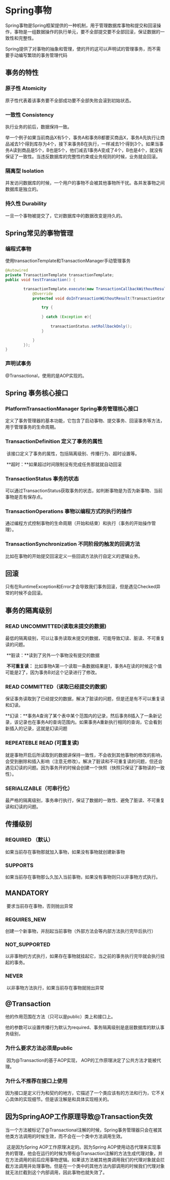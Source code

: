 # Spring事物

​	Spring事物是Spring框架提供的一种机制，用于管理数据库事物和提交和回滚操作，事物是一组数据操作的执行单元，要不全部提交要不全部回滚，保证数据的一致性和完整性。

​	Spring提供了对事物的抽象和管理，使的开的这可以声明试的管理事务，而不需要手动编写繁琐的事务管理代码

## 事务的特性

### 	原子性 Atomicity

原子性代表着该事务要不全部成功要不全部失败会滚到初始状态。

### 	一致性 Consistency

执行业务的前后，数据保持一致。

​	举一个例子如果当前商品X有5个，事务A和事务B都要买商品X，事务A先执行让商品减去1个得到库存为4个，接下来事务B在执行，一样减去1个得到3个。如果当事务A读到商品是5个，B也是5个，他们减去1事务A变成了4个，B也是4个，就没有保证了一致性。当违反数据库的完整性约束或业务规则的时候，业务就会回滚。

### 	 隔离型 Isolation

并发访问数据库的时候，一个用户的事物不会被其他事物所干扰。各并发事物之间数据库是独立的。

### 	持久性 Durability

一旦一个事物被提交了，它对数据库中的数据改变是持久的。

## Spring常见的事物管理

### 编程式事物

使用transactionTemplate和TransactionManager手动管理事务	

~~~java
@Autowired
private TransactionTemplate transactionTemplate;
public void testTransaction() {

        transactionTemplate.execute(new TransactionCallbackWithoutResult() {
            @Override
            protected void doInTransactionWithoutResult(TransactionStatus transactionStatus) {

                try {
 
                } catch (Exception e){
               
                    transactionStatus.setRollbackOnly();
                }

            }
        });
}

~~~

### 声明试事务

@Transactional，使用的是AOP实现的。

## Spring 事务核心接口

### PlatformTransactionManager Spring事务管理核心接口

​	定义了事务管理器的基本功能，它包含了启动事物、提交事务、回滚事务等方法，用于管理事务的生命周期。

### TransactionDefinition 定义了事务的属性

​	该接口定义了事务的属性，包括隔离级别、传播行为、超时设置等。

​	**超时：**如果超过时间限制没有完成任务那就就自动回滚

### TransactionStatus 事务的状态

​	可以通过TransactionStatus获取事务的状态，如判断事物是为否为新事物、当前事物是否有保存点。

### TransactionOperations 事物以编程方式的执行的操作

​	通过编程方式控制事物的生命周期（开始和结束）和执行（事务的开始操作管理）。

### TransactionSynchronization	不同阶段的触发的回调方法

比如在事物的开始提交回滚定义一些回调方法执行自定义的逻辑业务。

## 回滚

只有在RuntimeException和Error才会导致我们事务回滚，但是遇见Checked异常的时候不会回滚。

## 事务的隔离级别

### READ UNCOMMITTED(读取未提交的数据)

最低的隔离级别，可以让事务读取未提交的数据，可能导致幻读、脏读、不可重复读的问题。

​	**脏读：**读到了另外一个事物没有提交的数据

​	**不可重复读：** 比如事物A第一个读取一条数据结果是1，事务A在读的时候这个值可能是2了，因为事务B对这个记录进行了修改。

### READ COMMITTED（读取已经提交的数据）

​	保证事务读取到了已经提交的数据，解决了脏读的问题，但是还是有不可以重复读和幻读。

​	**幻读：**事务A查询了某个表中某个范围内的记录，然后事务B插入了一条新记录，该记录也在事务A的查询范围内。如果事务A重新执行相同的查询，它会看到新插入的记录，这就是幻读问题

### REPEATEBLE READ (可重复读)

​	就是事物开启后所读取到的数据讲保持一致性，不会收到其他事物的修改的影响，会受到删除和插入影响（注意无修改）。解决了脏读和不可重复读的问题，但还会遇见幻读的问题。因为事务开的时候会创建一个快照（快照只保证了事物读的一致性）。

###  SERIALIZABLE（可串行化）

​	最严格的隔离级别，事务串行执行，保证了数据的一致性、避免了脏读、不可重复读和幻读的问题。

## 传播级别

### REQUIRED （默认）

如果当前存在事物那就加入事物，如果没有事物就创建新事物

### SUPPORTS

​	如果当前存在事物那么久加入当前事物，如果没有事物则只以非事物方式执行。

## MANDATORY

​	要求当前存在事物，否则抛出异常

### REQUIRES_NEW

​	创建一个新事物，并刮起当前事物（外部方法会等内部方法执行完毕后执行）

### NOT_SUPPORTED	

​	以非事物的方式执行，如果存在事物就挂起它，当之前的事务执行完毕就会执行挂起的事务。

### NEVER

​	以非事物方法执行，如果当前存在事物就抛出异常

## @Transaction

他的作用范围在方法（只可以是public）类上和接口上。

他的参数可以设置传播行为默认为required、事务隔离级别是底层数据库的默认事务级别，

### 为什么要求方法必须是public

​	因为@Transaction的基于AOP实现， AOP的工作原理决定了公共方法才能被代理。

### 为什么不推荐在接口上使用

​	因为接口是定义行为和契约的地方，它描述了一个类应该有的方法和行为，它不关心具体的实现细节。但是该注解是和具体实现相关的。

## 因为SpringAOP工作原理导致@Transaction失效 

​	当一个方法被标记了@Transactional注解的时候，Spring事务管理器只会在被其他类方法调用的时候生效，而不会在一个类中方法调用生效。

​	这是因为Spring AOP工作原理决定的。因为Spring AOP使用动态代理来实现事务的管理，他会在运行的时候为带有@Transaction注解的方法生成代理对象，并在方法调用的前后应用事物逻辑。如果该方法被其他类调用我们的代理对象就会拦截方法调用并处理事物。但是在一个类中的其他方法内部调用的时候我们代理对象就无法拦截到这个内部调用，因此事物也就失效了。	